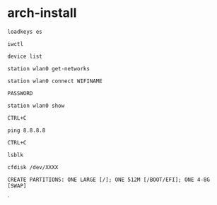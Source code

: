 # arch-install

`loadkeys es`

`iwctl`

`device list`

`station wlan0 get-networks`

`station wlan0 connect WIFINAME`

`PASSWORD`

`station wlan0 show`

`CTRL+C`

`ping 8.8.8.8`

`CTRL+C`

`lsblk`

`cfdisk /dev/XXXX`

`CREATE PARTITIONS: ONE LARGE [/]; ONE 512M [/BOOT/EFI]; ONE 4-8G [SWAP]`

`
